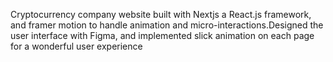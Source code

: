  Cryptocurrency company website built with Nextjs a React.js framework, and framer motion to handle animation and
micro-interactions.Designed the user interface with Figma, and implemented slick animation on each page for a wonderful user
experience
